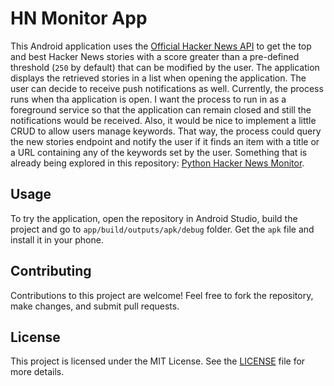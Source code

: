# HN Monitor App

This Android application uses the [Official Hacker News API](https://github.com/HackerNews/API) to get the top and best Hacker News stories with a score greater than a pre-defined threshold (`250` by default) that can be modified by the user. The application displays the retrieved stories in a list when opening the application. The user can decide to receive push notifications as well. Currently, the process runs when tha application is open. I want the process to run in as a foreground service so that the application can remain closed and still the notifications would be received. Also, it would be nice to implement a little CRUD to allow users manage keywords. That way, the process could query the new stories endpoint and notify the user if it finds an item with a title or a URL containing any of the keywords set by the user. Something that is already being explored in this repository: [Python Hacker News Monitor](https://github.com/este6an13/hacker-news-monitor).

## Usage

To try the application, open the repository in Android Studio, build the project and go to `app/build/outputs/apk/debug` folder. Get the `apk` file and install it in your phone.

## Contributing

Contributions to this project are welcome! Feel free to fork the repository, make changes, and submit pull requests.

## License

This project is licensed under the MIT License. See the [LICENSE](LICENSE) file for more details.